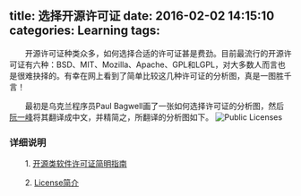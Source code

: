 title: 选择开源许可证
date: 2016-02-02 14:15:10
categories: Learning
tags: 
---
　　开源许可证种类众多，如何选择合适的许可证甚是费劲。目前最流行的开源许可证有六种：BSD、MIT、Mozilla、Apache、GPL和LGPL，对大多数人而言也是很难抉择的。有幸在网上看到了简单比较这几种许可证的分析图，真是一图胜千言！
<!--more-->
　　最初是乌克兰程序员Paul Bagwell画了一张如何选择许可证的分析图，然后[阮一峰](http://www.ruanyifeng.com/)将其翻译成中文，并精简之，所翻译的分析图如下。
![Public Licenses](http://www.ruanyifeng.com/blogimg/asset/201105/free_software_licenses.png)

### **详细说明**
　　1. [开源类软件许可证简明指南](http://article.yeeyan.org/view/centaurtek/97224)

　　2. [License简介](http://blog.163.com/work_laoshu/blog/static/11488577220102292153886/)